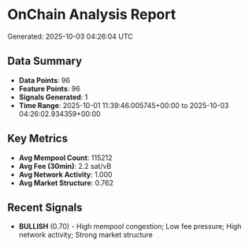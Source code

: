 # OnChain Analysis Report
Generated: 2025-10-03 04:26:04 UTC

## Data Summary
- **Data Points**: 96
- **Feature Points**: 96
- **Signals Generated**: 1
- **Time Range**: 2025-10-01 11:39:46.005745+00:00 to 2025-10-03 04:26:02.934359+00:00

## Key Metrics
- **Avg Mempool Count**: 115212
- **Avg Fee (30min)**: 2.2 sat/vB
- **Avg Network Activity**: 1.000
- **Avg Market Structure**: 0.762

## Recent Signals
- **BULLISH** (0.70) - High mempool congestion; Low fee pressure; High network activity; Strong market structure

